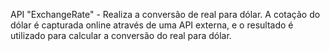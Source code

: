 API "ExchangeRate" - Realiza a conversão de real para dólar. A cotação do dólar é capturada online através de uma API externa, e o resultado é utilizado para calcular a conversão do real para dólar.
